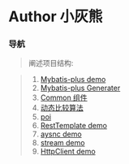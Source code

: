 # Author 小灰熊

### 导航
>阐述项目结构:

>1. [Mybatis-plus demo](https://github.com/1224473361/MyProject/tree/master/src/main/java/com/xhx/mybatisplustest)
>2. [Mybatis-plus Generater](https://github.com/1224473361/MyProject/tree/master/src/main/java/com/xhx/mybatisgenerate)
>3. [Common 组件](https://github.com/1224473361/MyProject/tree/master/src/main/java/com/xhx/common)
>4. [动态比较算法](https://github.com/1224473361/MyProject/tree/master/src/main/java/com/xhx/comparisons)
>5. [poi](https://github.com/1224473361/MyProject/tree/master/src/main/java/com/xhx/poi)
>6. [RestTemplate demo](https://github.com/1224473361/MyProject/tree/master/src/main/java/com/xhx/restclient)
>7. [aysnc demo](https://github.com/1224473361/MyProject/tree/master/src/main/java/com/xhx/aysnc)
>8. [stream demo](https://github.com/1224473361/MyProject/tree/master/src/main/java/com/xhx/steam)
>9. [HttpClient demo](https://github.com/1224473361/MyProject/tree/master/src/main/java/com/xhx/httpclient)
	


